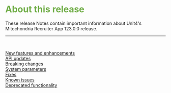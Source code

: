 # <span style="color:#70ad47">About this release</span>

These release Notes contain important information about Unit4's Mitochondria Recruiter App 123.0.0 release.

---

<br>

<span style="color:#88AEC9">[New features and enhancements](New-features-and-enhancements.md)</span><br>
<span style="color:#88AEC9">[API updates](API-updates.md)</span><br>
<span style="color:#88AEC9">[Breaking changes](Breaking-changes.md)</span><br>
<span style="color:#88AEC9">[System parameters](System-parameters.md)</span><br>
<span style="color:#88AEC9">[Fixes](Fixes.md)</span><br>
<span style="color:#88AEC9">[Known issues](Known-issues.md)</span><br>
<span style="color:#88AEC9">[Deprecated functionality](Deprecated-functionality.md)</span><br>
